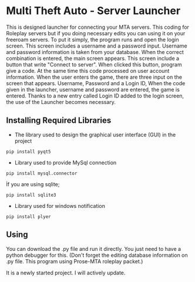 # Multi Theft Auto - Server Launcher

This is designed launcher for connecting your MTA servers. This coding for Roleplay servers but if you doing necessary edits you can using it on your freeroam servers.
To put it simply, the program runs and open the login screen. This screen includes a username and a password input. Username and password information is taken from your database. 
When the correct combination is entered, the main screen appears. This screen include a button that write "Connect to server". When clicked this button, program give a code.
At the same time this code processed on user account information. When the user enters the game, there are three input on the screen that appears. Username, Password and
a Login ID, When the code given in the launcher, username and password are entered, the game is entered. Thanks to a new entry called Login ID added to the login screen, the 
use of the Launcher becomes necessary.



## Installing Required Libraries

- The library used to design the graphical user interface (GUI) in the project

```
pip install pyqt5
```

- Library used to provide MySql connection

```
pip install mysql.connector
```
İf you are using sqlite;
```
pip install sqlite3
```

- Library used for windows notification
```
pip install plyer
```


## Using

You can download the .py file and run it directly. You just need to have a python debugger for this. 
(Don't forget the editing database information on .py file. This program using Prose-MTA roleplay packet.)

It is a newly started project. I will actively update.
